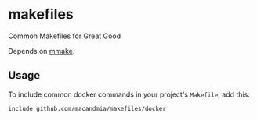 makefiles
=========

Common Makefiles for Great Good

Depends on [mmake](https://github.com/tj/mmake).

## Usage

To include common docker commands in your project's `Makefile`, add this:

    include github.com/macandmia/makefiles/docker

